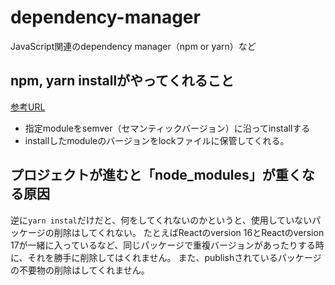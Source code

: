 # dependency-manager

JavaScript関連のdependency manager（npm or yarn）など

## npm, yarn installがやってくれること
[参考URL](https://logmi.jp/tech/articles/324858)

- 指定moduleをsemver（セマンティックバージョン）に沿ってinstallする
- installしたmoduleのバージョンをlockファイルに保管してくれる。

## プロジェクトが進むと「node_modules」が重くなる原因

逆に`yarn instal`だけだと、何をしてくれないのかというと、使用していないパッケージの削除はしてくれない。
たとえばReactのversion 16とReactのversion 17が一緒に入っているなど、同じパッケージで重複バージョンがあったりする時に、それを勝手に削除してはくれません。
また、publishされているパッケージの不要物の削除はしてくれません。